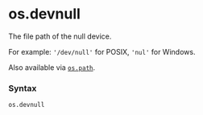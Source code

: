 # os.devnull

The file path of the null device.

For example: `'/dev/null'` for POSIX, `'nul'` for Windows.

Also available via [`os.path`](/modules/os/path/).

### Syntax

```python
os.devnull
```